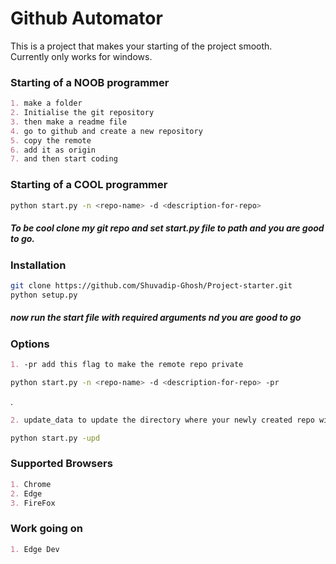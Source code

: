 
# Github Automator
This is a project that makes your starting of the project smooth.  
Currently only works for windows.

### Starting of a NOOB programmer
```markdown
1. make a folder 
2. Initialise the git repository 
3. then make a readme file 
4. go to github and create a new repository 
5. copy the remote
6. add it as origin 
7. and then start coding 
```

### Starting of a COOL programmer
```bash
python start.py -n <repo-name> -d <description-for-repo>
```
##### To be cool clone my git repo and set start.py file to path and you are good to go.

### Installation
```bash
git clone https://github.com/Shuvadip-Ghosh/Project-starter.git
python setup.py
```
##### now run the start file with required arguments nd you are good to go

### Options
```markdown
1. -pr add this flag to make the remote repo private 
```
```bash
python start.py -n <repo-name> -d <description-for-repo> -pr
```
  .
```markdown
2. update_data to update the directory where your newly created repo will be kept on your machine and the browser where your github account is logged in.
```
```bash
python start.py -upd
```

### Supported Browsers
```markdown
1. Chrome
2. Edge
3. FireFox
```
### Work going on
```markdown
1. Edge Dev
```